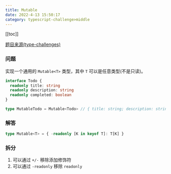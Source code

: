 ```yaml
---
title: Mutable
date: 2022-4-13 15:50:17
category: typescript-challenge>middle
---
```


[[toc]]

[题目来源(type-challenges)](https://github.com/type-challenges/type-challenges/blob/master/questions/2793-medium-mutable/README.md)

### 问题
实现一个通用的 `Mutable<T>` 类型，其中 `T` 可以是任意类型(不是只读)。

```typescript
interface Todo {
  readonly title: string
  readonly description: string
  readonly completed: boolean
}

type MutableTodo = Mutable<Todo> // { title: string; description: string; completed: boolean; }
```

### 解答

```typescript
type Mutable<T> = { -readonly [K in keyof T]: T[K] }
```

### 拆分

1. 可以通过 `+/-` 移除添加修饰符
2. 可以通过 `-readonly` 移除 `readonly`
